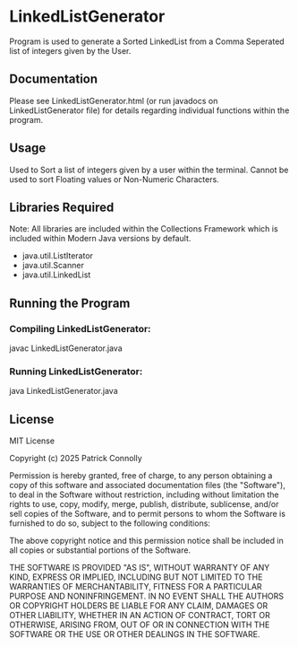 # LinkedListGenerator
Program is used to generate a Sorted LinkedList from a Comma Seperated list of integers given by the User.

## Documentation
Please see LinkedListGenerator.html (or run javadocs on LinkedListGenerator file) for details 
regarding individual functions within the program.

## Usage
Used to Sort a list of integers given by a user within the terminal. 
Cannot be used to sort Floating values or Non-Numeric Characters.

## Libraries Required
Note: All libraries are included within the Collections Framework which is included within Modern Java versions by default.
- java.util.ListIterator
- java.util.Scanner
- java.util.LinkedList


## Running the Program

### Compiling LinkedListGenerator:
javac LinkedListGenerator.java

### Running LinkedListGenerator:
java LinkedListGenerator.java

## License
MIT License

Copyright (c) 2025 Patrick Connolly

Permission is hereby granted, free of charge, to any person obtaining a copy
of this software and associated documentation files (the "Software"), to deal
in the Software without restriction, including without limitation the rights
to use, copy, modify, merge, publish, distribute, sublicense, and/or sell
copies of the Software, and to permit persons to whom the Software is
furnished to do so, subject to the following conditions:

The above copyright notice and this permission notice shall be included in all
copies or substantial portions of the Software.

THE SOFTWARE IS PROVIDED "AS IS", WITHOUT WARRANTY OF ANY KIND, EXPRESS OR
IMPLIED, INCLUDING BUT NOT LIMITED TO THE WARRANTIES OF MERCHANTABILITY,
FITNESS FOR A PARTICULAR PURPOSE AND NONINFRINGEMENT. IN NO EVENT SHALL THE
AUTHORS OR COPYRIGHT HOLDERS BE LIABLE FOR ANY CLAIM, DAMAGES OR OTHER
LIABILITY, WHETHER IN AN ACTION OF CONTRACT, TORT OR OTHERWISE, ARISING FROM,
OUT OF OR IN CONNECTION WITH THE SOFTWARE OR THE USE OR OTHER DEALINGS IN THE
SOFTWARE.
